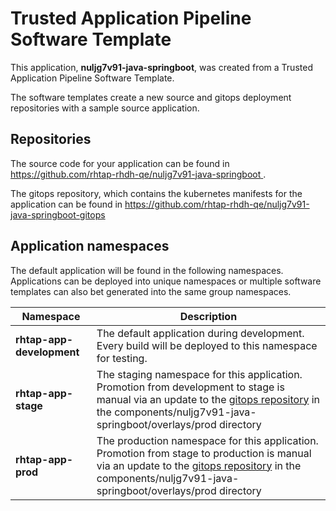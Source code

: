 # Trusted Application Pipeline Software Template

This application, **nuljg7v91-java-springboot**, was created from a Trusted Application Pipeline Software Template.

The software templates create a new source and gitops deployment repositories with a sample source application. 

## Repositories

The source code for your application can be found in [https://github.com/rhtap-rhdh-qe/nuljg7v91-java-springboot ](https://github.com/rhtap-rhdh-qe/nuljg7v91-java-springboot ).
 
The gitops repository, which contains the kubernetes manifests for the application can be found in 
[https://github.com/rhtap-rhdh-qe/nuljg7v91-java-springboot-gitops ](https://github.com/rhtap-rhdh-qe/nuljg7v91-java-springboot-gitops ) 

## Application namespaces 

The default application will be found in the following namespaces. Applications can be deployed into unique namespaces or multiple software templates can also bet generated into the same group namespaces.  

|  Namespace   |  Description   |  
| -------- | -------- |   
| **rhtap-app-development** | The default application during development. Every build will be deployed to this namespace for testing. | 
| **rhtap-app-stage** | The staging namespace for this application. Promotion from development to stage is manual via an update to the [gitops repository](https://github.com/rhtap-rhdh-qe/nuljg7v91-java-springboot-gitops ) in the components/nuljg7v91-java-springboot/overlays/prod directory |  
| **rhtap-app-prod** | The production namespace for this application. Promotion from stage to production is manual via an update to the [gitops repository](https://github.com/rhtap-rhdh-qe/nuljg7v91-java-springboot-gitops ) in the components/nuljg7v91-java-springboot/overlays/prod directory | 